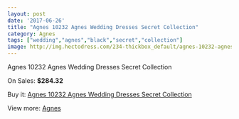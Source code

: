 ```yaml
---
layout: post
date: '2017-06-26'
title: "Agnes 10232 Agnes Wedding Dresses Secret Collection"
category: Agnes
tags: ["wedding","agnes","black","secret","collection"]
image: http://img.hectodress.com/234-thickbox_default/agnes-10232-agnes-wedding-dresses-secret-collection.jpg
---
```

Agnes 10232 Agnes Wedding Dresses Secret Collection

On Sales: **$284.32**
<a href="https://www.hectodress.com/agnes/128-agnes-10232-agnes-wedding-dresses-secret-collection.html"><amp-img layout="responsive" width="600" height="600" src="//img.hectodress.com/234-thickbox_default/agnes-10232-agnes-wedding-dresses-secret-collection.jpg" alt="Agnes 10232 Agnes Wedding Dresses Secret Collection 0" /></a>
<a href="https://www.hectodress.com/agnes/128-agnes-10232-agnes-wedding-dresses-secret-collection.html"><amp-img layout="responsive" width="600" height="600" src="//img.hectodress.com/235-thickbox_default/agnes-10232-agnes-wedding-dresses-secret-collection.jpg" alt="Agnes 10232 Agnes Wedding Dresses Secret Collection 1" /></a>

Buy it: [Agnes 10232 Agnes Wedding Dresses Secret Collection](https://www.hectodress.com/agnes/128-agnes-10232-agnes-wedding-dresses-secret-collection.html "Agnes 10232 Agnes Wedding Dresses Secret Collection")

View more: [Agnes](https://www.hectodress.com/6-agnes "Agnes")